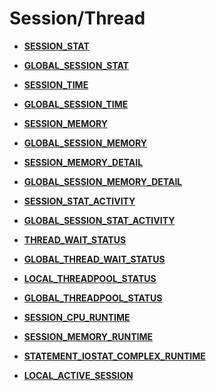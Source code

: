 # Session/Thread<a name="EN-US_TOPIC_0289900210"></a>

-   **[SESSION\_STAT](session_stat.md)**  

-   **[GLOBAL\_SESSION\_STAT](global_session_stat.md)**  

-   **[SESSION\_TIME](session_time.md)**  

-   **[GLOBAL\_SESSION\_TIME](global_session_time.md)**  

-   **[SESSION\_MEMORY](session_memory.md)**  

-   **[GLOBAL\_SESSION\_MEMORY](global_session_memory.md)**  

-   **[SESSION\_MEMORY\_DETAIL](session_memory_detail.md)**  

-   **[GLOBAL\_SESSION\_MEMORY\_DETAIL](global_session_memory_detail.md)**  

-   **[SESSION\_STAT\_ACTIVITY](session_stat_activity.md)**  

-   **[GLOBAL\_SESSION\_STAT\_ACTIVITY](global_session_stat_activity.md)**  

-   **[THREAD\_WAIT\_STATUS](thread_wait_status.md)**  

-   **[GLOBAL\_THREAD\_WAIT\_STATUS](global_thread_wait_status.md)**  

-   **[LOCAL\_THREADPOOL\_STATUS](local_threadpool_status.md)**  

-   **[GLOBAL\_THREADPOOL\_STATUS](global_threadpool_status.md)**  

-   **[SESSION\_CPU\_RUNTIME](session_cpu_runtime.md)**  

-   **[SESSION\_MEMORY\_RUNTIME](session_memory_runtime.md)**  

-   **[STATEMENT\_IOSTAT\_COMPLEX\_RUNTIME](statement_iostat_complex_runtime.md)**  

-   **[LOCAL\_ACTIVE\_SESSION](local_active_session.md)**  


